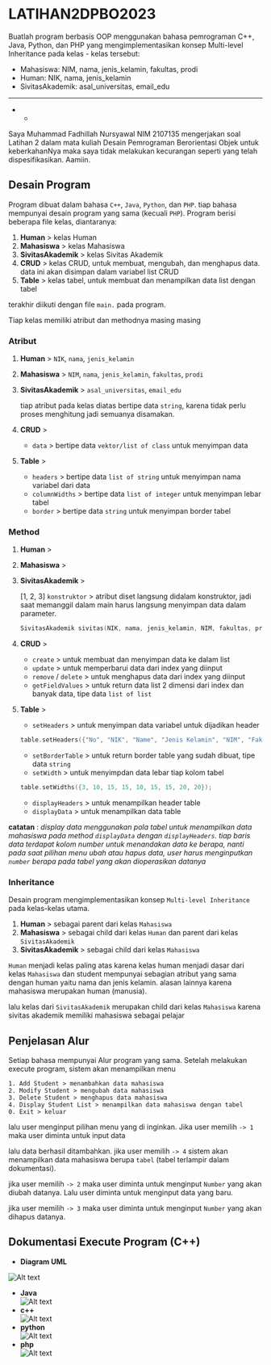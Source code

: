 # LATIHAN2DPBO2023
Buatlah program berbasis OOP menggunakan bahasa pemrograman C++, Java, Python, dan PHP yang mengimplementasikan konsep Multi-level Inheritance  pada kelas - kelas tersebut:
- Mahasiswa: NIM, nama, jenis_kelamin, fakultas, prodi
- Human: NIK, nama, jenis_kelamin
- SivitasAkademik: asal_universitas, email_edu
---
- -
Saya Muhammad Fadhillah Nursyawal NIM 2107135 mengerjakan soal Latihan 2 
dalam mata kuliah Desain Pemrograman Berorientasi Objek 
untuk keberkahanNya maka saya tidak melakukan kecurangan seperti yang telah dispesifikasikan. Aamiin.


## Desain Program
Program dibuat dalam bahasa `C++`, `Java`, `Python`, dan `PHP`. tiap bahasa mempunyai desain program yang sama (kecuali `PHP`). Program berisi beberapa file kelas, diantaranya:
1. **Human** > kelas Human
2. **Mahasiswa** > kelas Mahasiswa
3. **SivitasAkademik** > kelas Sivitas Akademik
4. **CRUD** > kelas CRUD, untuk membuat, mengubah, dan menghapus data. data ini akan disimpan dalam variabel list CRUD
5. **Table** > kelas tabel, untuk membuat dan menampilkan data list dengan tabel  

terakhir diikuti dengan file `main.` pada program.

Tiap kelas memiliki atribut dan methodnya masing masing

### Atribut
1. **Human** > `NIK`, `nama`, `jenis_kelamin`
2. **Mahasiswa** > `NIM`, `nama`, `jenis_kelamin`, `fakultas`, `prodi`
3. **SivitasAkademik** > `asal_universitas`, `email_edu`

    tiap atribut pada kelas diatas bertipe data `string`, karena tidak perlu proses menghitung jadi semuanya disamakan.

4. **CRUD** > 
    - `data` > bertipe data `vektor/list of class` untuk menyimpan data

5. **Table** >
    - `headers` > bertipe data `list of string` untuk menyimpan nama variabel dari data
    - `columnWidths` > bertipe data `list of integer` untuk menyimpan lebar tabel
    - `border` > bertipe data `string` untuk menyimpan border tabel

### Method
1. **Human** > 
2. **Mahasiswa** > 
3. **SivitasAkademik** > 

    [1, 2, 3] `konstruktor` > atribut diset langsung didalam konstruktor, jadi saat memanggil dalam main harus langsung menyimpan data dalam parameter.
    ```c++
    SivitasAkademik sivitas(NIK, nama, jenis_kelamin, NIM, fakultas, prodi, asal_universitas, email_edu);
    ```

4. **CRUD** > 
    - `create` > untuk membuat dan menyimpan data ke dalam list
    - `update` > untuk memperbarui data dari index yang diinput
    - `remove` / `delete` > untuk menghapus data dari index yang diinput
    - `getFieldValues` > untuk return data list 2 dimensi dari index dan banyak data, tipe data `list of list`

5. **Table** >
    - `setHeaders` > untuk menyimpan data variabel untuk dijadikan header
    ```c++
    table.setHeaders({"No", "NIK", "Name", "Jenis Kelamin", "NIM", "Fakultas", "Prodi", "Universitas", "Email"});
    ```
    - `setBorderTable` > untuk return border table yang sudah dibuat, tipe data `string`
    - `setWidth` > untuk menyimpdan data lebar tiap kolom tabel
    ```c++
    table.setWidths({3, 10, 15, 15, 10, 15, 15, 20, 20});
    ```
    - `displayHeaders` > untuk menampilkan header table
    - `displayData` > untuk menampilkan data table
 
**catatan** : *display data menggunakan pola tabel untuk menampilkan data mahasiswa pada method `displayData` dengan `displayHeaders`. tiap baris data terdapat kolom number untuk menandakan data ke berapa, nanti pada saat pilihan menu ubah atau hapus data, user harus menginputkan `number` berapa pada tabel yang akan dioperasikan datanya*

### Inheritance
Desain program mengimplementasikan konsep `Multi-level Inheritance` pada kelas-kelas utama.
1. **Human** > sebagai parent dari kelas `Mahasiswa`
2. **Mahasiswa** > sebagai child dari kelas `Human` dan parent dari kelas `SivitasAkademik`
1. **SivitasAkademik** > sebagai child dari kelas `Mahasiswa`

`Human` menjadi kelas paling atas karena kelas human menjadi dasar dari kelas `Mahasiswa` dan student mempunyai sebagian atribut yang sama dengan human yaitu nama dan jenis kelamin. alasan lainnya karena mahasiswa merupakan human (manusia).

lalu kelas dari `SivitasAkademik` merupakan child dari kelas `Mahasiswa` karena sivitas akademik memiliki mahasiswa sebagai pelajar

## Penjelasan Alur
Setiap bahasa mempunyai Alur program yang sama. Setelah melakukan execute program, sistem akan menampilkan menu
```
1. Add Student > menambahkan data mahasiswa
2. Modify Student > mengubah data mahasiswa
3. Delete Student > menghapus data mahasiswa
4. Display Student List > menampilkan data mahasiswa dengan tabel
0. Exit > keluar
```
lalu user menginput pilihan menu yang di inginkan. Jika user memilih `-> 1` maka user diminta untuk input data

lalu data berhasil ditambahkan. jika user memilih `-> 4` sistem akan menampilkan data mahasiswa berupa `tabel` (tabel terlampir dalam dokumentasi).

jika user memilih `-> 2` maka user diminta untuk menginput `Number` yang akan diubah datanya. Lalu user diminta untuk menginput data yang baru.

jika user memilih `-> 3` maka user diminta untuk menginput `Number` yang akan dihapus datanya.


## Dokumentasi Execute Program (C++)
- **Diagram UML**  

![Alt text](img/UML-latihan-2.png)

- **Java**  
![Alt text](img/java.png)
- **c++**  
![Alt text](cpp/cpp.png)
- **python**  
![Alt text](python/py.png)
- **php**  
![Alt text](php/php.png)

